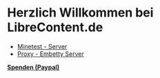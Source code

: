 # Herzlich Willkommen bei LibreContent.de

* [Minetest - Server](./minetest.md)
* [Proxy - Embetty Server](./proxy.md)

**[Spenden (Paypal)](https://paypal.me/openscreencast)**
